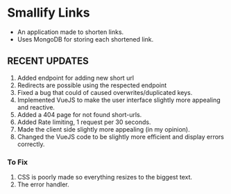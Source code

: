 # Smallify Links

- An application made to shorten links.
- Uses MongoDB for storing each shortened link.


## RECENT UPDATES
1. Added endpoint for adding new short url
2. Redirects are possible using the respected endpoint
3. Fixed a bug that could of caused overwrites/duplicated keys. 
4. Implemented VueJS to make the user interface slightly more appealing and reactive.
5. Added a 404 page for not found short-urls.
6. Added Rate limiting, 1 request per 30 seconds.
7. Made the client side slightly more appealing (in my opinion).
8. Changed the VueJS code to be slightly more efficient and display errors correctly.

### To Fix
1. CSS is poorly made so everything resizes to the biggest text.
2. The error handler.